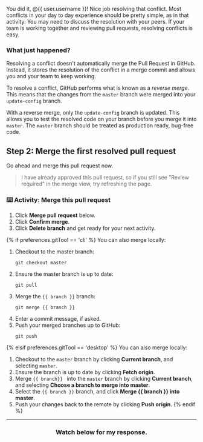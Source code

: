 You did it, @{{ user.username }}! Nice job resolving that conflict. Most conflicts in your day to day experience should be pretty simple, as in that activity. You may need to discuss the resolution with your peers. If your team is working together and reviewing pull requests, resolving conflicts is easy.

### What just happened?

Resolving a conflict doesn't automatically merge the Pull Request in GitHub. Instead, it stores the resolution of the conflict in a merge commit and allows you and your team to keep working.

To resolve a conflict, GitHub performs what is known as a *reverse merge*. This means that the changes from the `master` branch were  merged into your `update-config` branch. 

With a reverse merge, only the `update-config` branch is updated. This allows you to test the resolved code on your branch before you merge it into `master`. The `master` branch should be treated as production ready, bug-free code.

## Step 2: Merge the first resolved pull request

Go ahead and merge this pull request now.

> I have already approved this pull request, so if you still see "Review required" in the merge view, try refreshing the page.
> 
### :keyboard: Activity: Merge this pull request

1. Click **Merge pull request** below.
1. Click **Confirm merge**.
1. Click **Delete branch** and get ready for your next activity.

{% if preferences.gitTool == 'cli' %}
You can also merge locally:
1. Checkout to the master branch:
    ```shell
    git checkout master
    ```
1. Ensure the master branch is up to date:
    ```shell
    git pull
    ```
1. Merge the `{{ branch }}` branch:
    ```shell
    git merge {{ branch }}
    ```
1. Enter a commit message, if asked.
1. Push your merged branches up to GitHub:
    ```shell
    git push
    ```
{% elsif preferences.gitTool == 'desktop' %}
You can also merge locally:
1. Checkout to the `master` branch by clicking **Current branch**, and selecting `master`.
1. Ensure the branch is up to date by clicking **Fetch origin**. 
2. Merge `{{ branch}} ` into the `master` branch by clicking **Current branch**, and selecting **Choose a branch to merge into master**. 
3. Select the `{{ branch }}` branch, and click **Merge {{ branch }} into master**.
4. Push your changes back to the remote by clicking **Push origin**.
{% endif %}

<hr>
<h3 align="center">Watch below for my response.</h3>

